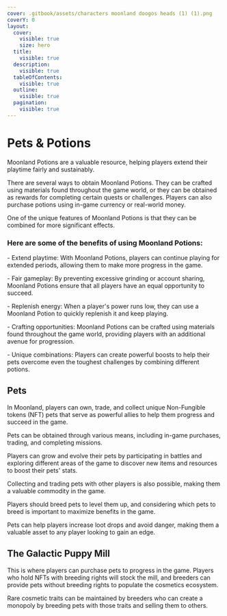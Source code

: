 ```yaml
---
cover: .gitbook/assets/characters moonland doogos heads (1) (1).png
coverY: 0
layout:
  cover:
    visible: true
    size: hero
  title:
    visible: true
  description:
    visible: true
  tableOfContents:
    visible: true
  outline:
    visible: true
  pagination:
    visible: true
---
```


# Pets & Potions

Moonland Potions are a valuable resource, helping players extend their playtime fairly and sustainably.&#x20;

There are several ways to obtain Moonland Potions. They can be crafted using materials found throughout the game world, or they can be obtained as rewards for completing certain quests or challenges. Players can also purchase potions using in-game currency or real-world money.

One of the unique features of Moonland Potions is that they can be combined for more significant effects.&#x20;

### Here are some of the benefits of using Moonland Potions:

\- Extend playtime: With Moonland Potions, players can continue playing for extended periods, allowing them to make more progress in the game.

\- Fair gameplay: By preventing excessive grinding or account sharing, Moonland Potions ensure that all players have an equal opportunity to succeed.

\- Replenish energy: When a player's power runs low, they can use a Moonland Potion to quickly replenish it and keep playing.

\- Crafting opportunities: Moonland Potions can be crafted using materials found throughout the game world, providing players with an additional avenue for progression.

\- Unique combinations: Players can create powerful boosts to help their pets overcome even the toughest challenges by combining different potions.

## Pets

In Moonland, players can own, trade, and collect unique Non-Fungible tokens (NFT) pets that serve as powerful allies to help them progress and succeed in the game.&#x20;

Pets can be obtained through various means, including in-game purchases, trading, and completing missions.&#x20;

Players can grow and evolve their pets by participating in battles and exploring different areas of the game to discover new items and resources to boost their pets' stats.&#x20;

Collecting and trading pets with other players is also possible, making them a valuable commodity in the game.&#x20;

Players should breed pets to level them up, and considering which pets to breed is important to maximize benefits in the game.&#x20;

Pets can help players increase loot drops and avoid danger, making them a valuable asset to any player looking to gain an edge.&#x20;

## The Galactic Puppy Mill

This is where players can purchase pets to progress in the game. Players who hold NFTs with breeding rights will stock the mill, and breeders can provide pets without breeding rights to populate the cosmetics ecosystem.&#x20;

Rare cosmetic traits can be maintained by breeders who can create a monopoly by breeding pets with those traits and selling them to others.
